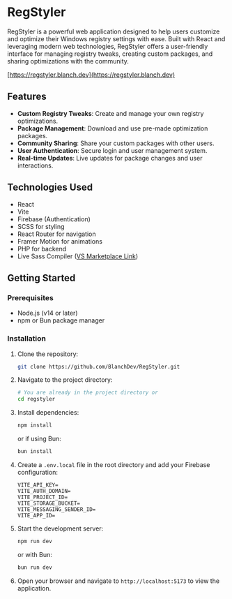 # RegStyler

RegStyler is a powerful web application designed to help users customize and optimize their Windows registry settings with ease. Built with React and leveraging modern web technologies, RegStyler offers a user-friendly interface for managing registry tweaks, creating custom packages, and sharing optimizations with the community.

[https://regstyler.blanch.dev](https://regstyler.blanch.dev)

## Features

- **Custom Registry Tweaks**: Create and manage your own registry optimizations.
- **Package Management**: Download and use pre-made optimization packages.
- **Community Sharing**: Share your custom packages with other users.
- **User Authentication**: Secure login and user management system.
- **Real-time Updates**: Live updates for package changes and user interactions.

## Technologies Used

- React
- Vite
- Firebase (Authentication)
- SCSS for styling
- React Router for navigation
- Framer Motion for animations
- PHP for backend
- Live Sass Compiler ([VS Marketplace Link](https://marketplace.cursorapi.com/items?itemName=ritwickdey.live-sass))

## Getting Started

### Prerequisites

- Node.js (v14 or later)
- npm or Bun package manager

### Installation

1. Clone the repository:

   ```bash
   git clone https://github.com/BlanchDev/RegStyler.git
   ```

2. Navigate to the project directory:

   ```bash
   # You are already in the project directory or
   cd regstyler
   ```

3. Install dependencies:

   ```bash
   npm install
   ```

   or if using Bun:

   ```bash
   bun install
   ```

4. Create a `.env.local` file in the root directory and add your Firebase configuration:

   ```env
   VITE_API_KEY=
   VITE_AUTH_DOMAIN=
   VITE_PROJECT_ID=
   VITE_STORAGE_BUCKET=
   VITE_MESSAGING_SENDER_ID=
   VITE_APP_ID=
   ```

5. Start the development server:

   ```bash
   npm run dev
   ```

   or with Bun:

   ```bash
   bun run dev
   ```

6. Open your browser and navigate to `http://localhost:5173` to view the application.
